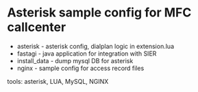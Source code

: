 # Asterisk sample config for MFC callcenter
  - asterisk - asterisk config, dialplan logic in extension.lua 
  - fastagi - java application for integration with SIER 
  - install_data - dump mysql DB for asterisk 
  - nginx - sample config for access record files 

tools: asterisk, LUA, MySQL, NGINX
